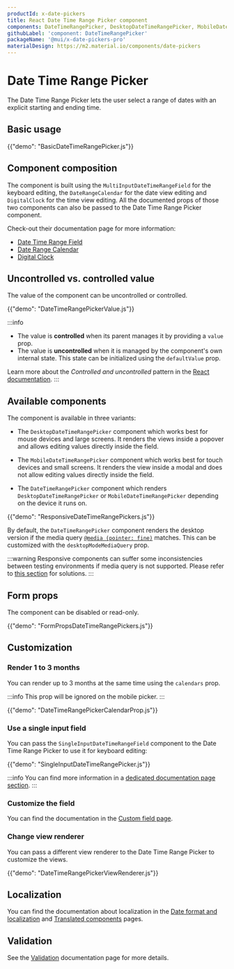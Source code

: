 ```yaml
---
productId: x-date-pickers
title: React Date Time Range Picker component
components: DateTimeRangePicker, DesktopDateTimeRangePicker, MobileDateTimeRangePicker, DateRangeCalendar, DateRangePickerDay, DigitalClock, MultiSectionDigitalClock, DateTimeRangePickerTabs, DateTimeRangePickerToolbar
githubLabel: 'component: DateTimeRangePicker'
packageName: '@mui/x-date-pickers-pro'
materialDesign: https://m2.material.io/components/date-pickers
---
```


# Date Time Range Picker [<span class="plan-pro"></span>](/x/introduction/licensing/#pro-plan 'Pro plan')

<p class="description">The Date Time Range Picker lets the user select a range of dates with an explicit starting and ending time.</p>

## Basic usage

{{"demo": "BasicDateTimeRangePicker.js"}}

## Component composition

The component is built using the `MultiInputDateTimeRangeField` for the keyboard editing, the `DateRangeCalendar` for the date view editing and `DigitalClock` for the time view editing.
All the documented props of those two components can also be passed to the Date Time Range Picker component.

Check-out their documentation page for more information:

- [Date Time Range Field](/x/react-date-pickers/date-time-range-field/)
- [Date Range Calendar](/x/react-date-pickers/date-range-calendar/)
- [Digital Clock](/x/react-date-pickers/digital-clock/)

## Uncontrolled vs. controlled value

The value of the component can be uncontrolled or controlled.

{{"demo": "DateTimeRangePickerValue.js"}}

:::info

- The value is **controlled** when its parent manages it by providing a `value` prop.
- The value is **uncontrolled** when it is managed by the component's own internal state. This state can be initialized using the `defaultValue` prop.

Learn more about the _Controlled and uncontrolled_ pattern in the [React documentation](https://react.dev/learn/sharing-state-between-components#controlled-and-uncontrolled-components).
:::

## Available components

The component is available in three variants:

- The `DesktopDateTimeRangePicker` component which works best for mouse devices and large screens.
  It renders the views inside a popover and allows editing values directly inside the field.

- The `MobileDateTimeRangePicker` component which works best for touch devices and small screens.
  It renders the view inside a modal and does not allow editing values directly inside the field.

- The `DateTimeRangePicker` component which renders `DesktopDateTimeRangePicker` or `MobileDateTimeRangePicker` depending on the device it runs on.

{{"demo": "ResponsiveDateTimeRangePickers.js"}}

By default, the `DateTimeRangePicker` component renders the desktop version if the media query [`@media (pointer: fine)`](https://developer.mozilla.org/en-US/docs/Web/CSS/@media/pointer) matches.
This can be customized with the `desktopModeMediaQuery` prop.

:::warning
Responsive components can suffer some inconsistencies between testing environments if media query is not supported.
Please refer to [this section](/x/react-date-pickers/base-concepts/#testing-caveats) for solutions.
:::

## Form props

The component can be disabled or read-only.

{{"demo": "FormPropsDateTimeRangePickers.js"}}

## Customization

### Render 1 to 3 months

You can render up to 3 months at the same time using the `calendars` prop.

:::info
This prop will be ignored on the mobile picker.
:::

{{"demo": "DateTimeRangePickerCalendarProp.js"}}

### Use a single input field

You can pass the `SingleInputDateTimeRangeField` component to the Date Time Range Picker to use it for keyboard editing:

{{"demo": "SingleInputDateTimeRangePicker.js"}}

:::info
You can find more information in a [dedicated documentation page section](/x/react-date-pickers/custom-field/#use-single-input-fields-on-range-pickers).
:::

### Customize the field

You can find the documentation in the [Custom field page](/x/react-date-pickers/custom-field/).

### Change view renderer

You can pass a different view renderer to the Date Time Range Picker to customize the views.

{{"demo": "DateTimeRangePickerViewRenderer.js"}}

## Localization

You can find the documentation about localization in the [Date format and localization](/x/react-date-pickers/adapters-locale/) and [Translated components](/x/react-date-pickers/localization/) pages.

## Validation

See the [Validation](/x/react-date-pickers/validation/) documentation page for more details.
